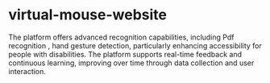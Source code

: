 # virtual-mouse-website
The platform offers advanced recognition capabilities, including Pdf recognition , hand gesture detection, particularly enhancing accessibility for people with disabilities. The platform supports real-time feedback and continuous learning, improving over time through data collection and user interaction.
